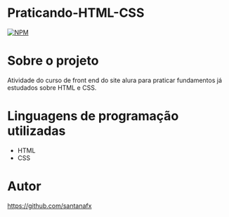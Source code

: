 # Praticando-HTML-CSS

[![NPM](https://img.shields.io/npm/l/react)](https://github.com/santanafx/Praticando-HTML-CSS/blob/main/LICENSE)

# Sobre o projeto

Atividade do curso de front end do site alura para praticar fundamentos já estudados sobre HTML e CSS.

# Linguagens de programação utilizadas

- HTML
- CSS

# Autor

https://github.com/santanafx
